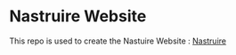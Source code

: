 # Nastruire Website

This repo is used to create the Nastuire Website : [Nastruire](https://www.nastruire.fr)
